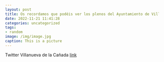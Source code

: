 ```yaml
---
layout: post
title: Os recordamos que podéis ver los plenos del Ayuntamiento de VillanuevaDeLaCañada en diferido a través de la página web municipa...
date: 2022-11-21 11:41:28
categories: uncategorized
tags:
- random
image: /img/image.jpg
caption: This is a picture
---
```

Twitter Villanueva de la Cañada [link](https://twitter.com/AytoVDLCanada/status/1594645771944853504)

